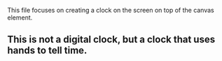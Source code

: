 This file focuses on creating a clock on the screen on top of the canvas element.
## This is not a digital clock, but a clock that uses hands to tell time.
